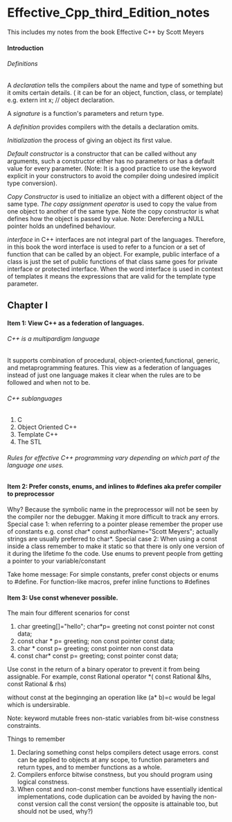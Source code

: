 # Effective_Cpp_third_Edition_notes
This includes my notes from the book Effective C++ by Scott Meyers

#### Introduction

###### Definitions

  A *declaration* tells the compilers about the name and type of something but it omits certain details. ( it can be for an object, function, class, or template) e.g. extern int x; // object declaration.
  
  A *signature* is a function's parameters and return type.
  
  A *definition* provides compilers with the details a declaration omits.
  
  *Initialization* the process of giving an object its first value.
  
  *Default constructor* is a constructor that can be called without any arguments, such a constructor either has no parameters or has a default value for every parameter. (Note: It is a good practice to use the keyword explicit in your constructors to avoid the compiler doing undesired implicit type conversion).
  
  *Copy Constructor* is used to initialize an object with a different object of the same type.
  *The copy assignment operator* is used to copy the value from one object to another of the same type. Note the copy constructor is what defines how the object is passed by value. 
  Note: Derefercing a NULL pointer holds an undefined behaviour.
  
  *interface* in C++ interfaces are not integral part of the languages. Therefore, in this book the word interface is used to refer to a funcion or a set of function that can be called by an object. For example, public interface of a class is just the set of public functions of that class same goes for private interface or protected interface. When the word interface is used in context of templates it means the expressions that are valid for the template type parameter.
  
  
## Chapter I
  #### Item 1: View C++ as a federation of languages.
  ###### C++ is a multipardigm language
  It supports combination of procedural, object-oriented,functional, generic, and metaprogramming features.
  This view as a federation of languages instead of just one language makes it clear when the rules are to be followed and when not to be.
  ###### C++ sublanguages
  1. C
  2. Object Oriented C++
  3. Template C++
  4. The STL
  
  ###### Rules for effective C++ programming vary depending on which part of the language one uses.
  #### Item 2: Prefer consts, enums, and inlines to #defines aka prefer compiler to preprocessor
   Why? Because the symbolic name in the preprocessor will not be seen by the compiler nor the debugger. Making it more difficult to track any errors.
   Special case 1: when referring to a pointer please remember the proper use of constants
   e.g. const char* const authorName="Scott Meyers"; actually strings are usually preferred to char*.
   Special case 2: When using a const inside a class remember to make it static so that there is only one version of it during the lifetime fo the code.
   Use enums to prevent people from getting a pointer to your variable/constant
   
   Take home message:
    For simple constants, prefer const objects or enums to #define.
    For function-like macros, prefer inline functions to #defines
   
   #### Item 3: Use const whenever possible.
   
   The main four different scenarios for const
   1.  char greeting[]="hello";
    char*p= greeting not const pointer not const data;
   2. const char * p= greeting; non const pointer const data;
   3. char * const p= greeting; const pointer non const data
   4. const char* const p= greeting; const pointer const data;
   
   Use const in the return of a binary operator to prevent it from being assignable. 
   For example, const Rational operator *( const Rational &lhs, const Rational & rhs)
   
   without const at the beginnging an operation like (a*
   b)=c would be legal which is undersirable.
   
   Note: keyword mutable frees non-static variables from bit-wise constness  constraints.
   
   Things to remember
   1. Declaring something const helps compilers detect usage errors. const can be applied to objects at any scope, to function parameters and return types, and to member functions as a whole.
   2. Compilers enforce bitwise constness, but you should program using logical constness.
   3. When const and non-const member functions have essentially identical implementations, code duplication can be avoided by having the non-const version call the const version( the opposite is attainable too, but should not be used, why?)
   
   
   
  
